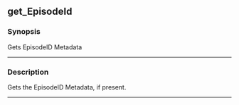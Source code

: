 get_EpisodeId
-------------

### Synopsis
Gets EpisodeID Metadata

---

### Description

Gets the EpisodeID Metadata, if present.

---
